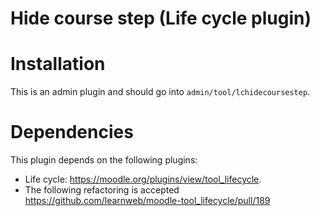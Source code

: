 # Hide course step (Life cycle plugin)

Installation
============
This is an admin plugin and should go into ``admin/tool/lchidecoursestep``.

Dependencies
============
This plugin depends on the following plugins:
* Life cycle: https://moodle.org/plugins/view/tool_lifecycle.
* The following refactoring is accepted https://github.com/learnweb/moodle-tool_lifecycle/pull/189
